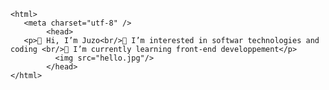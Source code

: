 <!DOCTYPE Html>
    <html>
       <meta charset="utf-8" />
            <head>
       <p>👋 Hi, I’m Juzo<br/>👀 I’m interested in softwar technologies and coding <br/>🌱 I’m currently learning front-end developpement</p>
              <img src="hello.jpg"/> 
            </head>
    </html>
       
    

<!---
JuzoSp/JuzoSp is a ✨ special ✨ repository because its `README.md` (this file) appears on your GitHub profile.
You can click the Preview link to take a look at your changes.
--->
